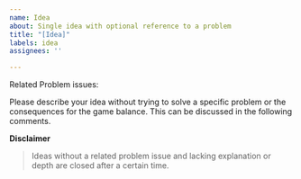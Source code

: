 ```yaml
---
name: Idea
about: Single idea with optional reference to a problem
title: "[Idea]"
labels: idea
assignees: ''

---
```

Related Problem issues: 

Please describe your idea without trying to solve a specific problem or the consequences for the game balance.
This can be discussed in the following comments.






**Disclaimer**
>Ideas without a related problem issue and lacking explanation or depth are closed after a certain time.
